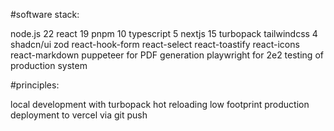 #software stack:

node.js 22
react 19
pnpm 10
typescript 5
nextjs 15
turbopack
tailwindcss 4
shadcn/ui
zod
react-hook-form
react-select
react-toastify
react-icons
react-markdown
puppeteer for PDF generation
playwright for 2e2 testing of production system

#principles:

local development with turbopack hot reloading
low footprint production deployment to vercel via git push